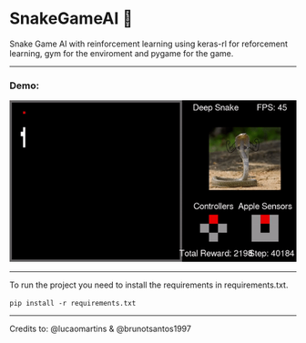 # SnakeGameAI 🐍
Snake Game AI with reinforcement learning using keras-rl for reforcement learning, gym for the enviroment
and pygame for the game.
<br /><hr />
### Demo:
![Snake AI Training](images/training.gif)

<hr />

To run the project you need to install the requirements in requirements.txt.

<code>pip install -r requirements.txt</code>
<hr />
Credits to:
@lucaomartins & @brunotsantos1997
